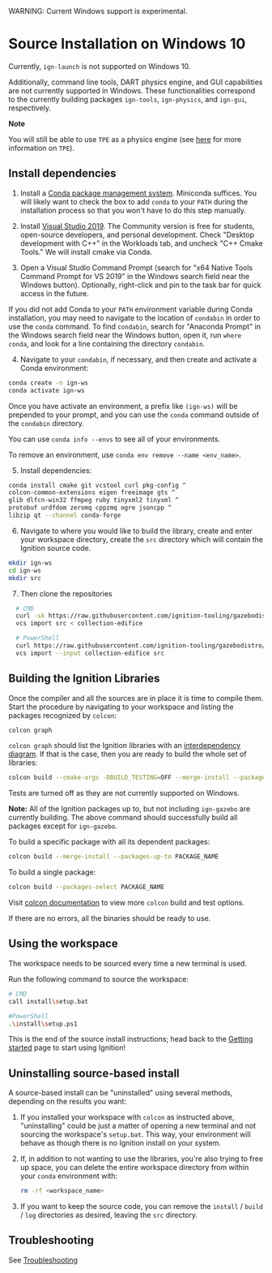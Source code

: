 <div class="warning">
WARNING: Current Windows support is experimental.
</div>

# Source Installation on Windows 10

Currently, `ign-launch` is not supported on Windows 10.

Additionally, command line tools, DART physics engine, and GUI capabilities are
not currently supported in Windows. These functionalities correspond to the currently
building packages `ign-tools`, `ign-physics`, and `ign-gui`, respectively.

**Note**

You will still be able to use `TPE` as a physics engine
(see [here](https://gazebosim.org/api/physics/2.2/physicsplugin.html) for more information on `TPE`).

## Install dependencies

1. Install a [Conda package management system](https://docs.conda.io/projects/conda/en/latest/user-guide/install/download.html).
   Miniconda suffices. You will likely want to check the box to add `conda` to your `PATH`
   during the installation process so that you won't have to do this step manually.

2. Install [Visual Studio 2019](https://visualstudio.microsoft.com/downloads/).
   The Community version is free for students, open-source developers, and personal
   development. Check "Desktop development with C++" in the Workloads tab,
   and uncheck "C++ Cmake Tools." We will install cmake via Conda.

3. Open a Visual Studio Command Prompt (search for "x64 Native Tools Command Prompt
   for VS 2019" in the Windows search field near the Windows button). Optionally,
   right-click and pin to the task bar for quick access in the future.

  If you did not add Conda to your `PATH` environment variable during Conda installation,
  you may need to navigate to the location of `condabin` in order to use the `conda` command.
  To find `condabin`, search for "Anaconda Prompt" in the Windows search field near the
  Windows button, open it, run `where conda`, and look for a line containing the directory `condabin`.

4. Navigate to your `condabin`, if necessary, and then create and activate a Conda environment:
  ```bash
  conda create -n ign-ws
  conda activate ign-ws
  ```

  Once you have activate an environment, a prefix like `(ign-ws)` will be prepended to
  your prompt, and you can use the `conda` command outside of the `condabin` directory.

  You can use `conda info --envs` to see all of your environments.

  To remove an environment, use `conda env remove --name <env_name>`.

5. Install dependencies:

  ```bash
  conda install cmake git vcstool curl pkg-config ^
  colcon-common-extensions eigen freeimage gts ^
  glib dlfcn-win32 ffmpeg ruby tinyxml2 tinyxml ^
  protobuf urdfdom zeromq cppzmq ogre jsoncpp ^
  libzip qt --channel conda-forge
  ```

6. Navigate to where you would like to build the library, create and enter your workspace directory,
   create the `src` directory which will contain the Ignition source code.
  ```bash
  mkdir ign-ws
  cd ign-ws
  mkdir src
  ```

7. Then clone the repositories
  ```bash
    # CMD
    curl -sk https://raw.githubusercontent.com/ignition-tooling/gazebodistro/master/collection-edifice.yaml -o collection-edifice
    vcs import src < collection-edifice

    # PowerShell
    curl https://raw.githubusercontent.com/ignition-tooling/gazebodistro/master/collection-edifice.yaml -o collection-edifice
    vcs import --input collection-edifice src
  ```

## Building the Ignition Libraries

Once the compiler and all the sources are in place it is time to compile them.
Start the procedure by navigating to your workspace and listing the packages
recognized by `colcon`:

```bash
colcon graph
```

`colcon graph` should list the Ignition libraries with an
[interdependency diagram](https://colcon.readthedocs.io/en/released/reference/verb/graph.html#example-output).
If that is the case, then you are ready to build the whole set of libraries:

```bash
colcon build --cmake-args -DBUILD_TESTING=OFF --merge-install --packages-up-to ignition-gazebo5
```
Tests are turned off as they are not currently supported on Windows.

**Note:** All of the Ignition packages up to, but not including `ign-gazebo`
are currently building.  The above command should successfully build all packages except for `ign-gazebo`.

To build a specific package with all its dependent packages:

```bash
colcon build --merge-install --packages-up-to PACKAGE_NAME
```

To build a single package:

```bash
colcon build --packages-select PACKAGE_NAME
```

Visit [colcon documentation](https://colcon.readthedocs.io/en/released/#) to view more `colcon` build and test options.

If there are no errors, all the binaries should be ready to use.

## Using the workspace

The workspace needs to be sourced every time a new terminal is used.

Run the following command to source the workspace:

```bash
# CMD
call install\setup.bat

#PowerShell
.\install\setup.ps1
```

This is the end of the source install instructions; head back to the [Getting started](/docs/all/getstarted)
page to start using Ignition!

## Uninstalling source-based install

A source-based install can be "uninstalled" using several methods, depending on
the results you want:

  1. If you installed your workspace with `colcon` as instructed above, "uninstalling"
     could be just a matter of opening a new terminal and not sourcing the
     workspace's `setup.bat`. This way, your environment will behave as though
     there is no Ignition install on your system.

  2. If, in addition to not wanting to use the libraries, you're also trying to
     free up space, you can delete the entire workspace directory from within
     your `conda` environment with:

     ```bash
     rm -rf <workspace_name>
     ```

  3. If you want to keep the source code, you can remove the
     `install` / `build` / `log` directories as desired, leaving the `src` directory.

## Troubleshooting

See [Troubleshooting](/docs/edifice/troubleshooting#windows)
